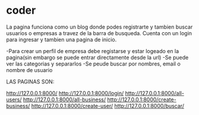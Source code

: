 # coder
La pagina funciona como un blog donde podes registrarte y tambien buscar usuarios o empresas a travez de la barra de busqueda. Cuenta con un login para ingresar y tambien una pagina de inicio.

-Para crear un perfil de empresa debe registarse y estar logeado en la pagina(sin embargo se puede entrar directamente desde la url)
-Se puede ver las categorias y separarlos
-Se peude buscar por nombres, email o nombre de usuario

LAS PAGINAS SON:

http://127.0.0.1:8000/
http://127.0.0.1:8000/login/
http://127.0.0.1:8000/all-users/
http://127.0.0.1:8000/all-business/
http://127.0.0.1:8000/create-business/
http://127.0.0.1:8000/create-user/
http://127.0.0.1:8000/buscar/